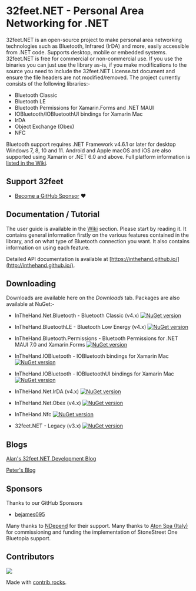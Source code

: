 # 32feet.NET - Personal Area Networking for .NET

32feet.NET is an open-source project to make personal area networking technologies such as Bluetooth, Infrared (IrDA) and more, easily accessible from .NET code. Supports desktop, mobile or embedded systems.  32feet.NET is free for commercial or non-commercial use. If you use the binaries you can just use the library as-is, if you make modifications to the source you need to include the 32feet.NET License.txt document and ensure the file headers are not modified/removed.  The project currently consists of the following libraries:-

- Bluetooth Classic
- Bluetooth LE
- Bluetooth Permissions for Xamarin.Forms and .NET MAUI
- IOBluetooth/IOBluetoothUI bindings for Xamarin Mac
- IrDA
- Object Exchange (Obex)
- NFC

Bluetooth support requires .NET Framework v4.6.1 or later for desktop Windows 7, 8, 10 and 11. Android and Apple macOS and iOS are also supported using Xamarin or .NET 6.0 and above. Full platform information is [listed in the Wiki](https://github.com/inthehand/32feet/wiki#platforms).

## Support 32feet

 - [Become a GitHub Sponsor](https://github.com/sponsors/peterfoot) ❤️
 
## Documentation / Tutorial
The user guide is available in the [Wiki](https://github.com/inthehand/32feet/wiki) section. Please start by reading it.  It contains general information firstly on the various features contained in the library, and on what type of Bluetooth connection you want.  It also contains information on using each feature.

Detailed API documentation is available at [https://inthehand.github.io/](http://inthehand.github.io/).

## Downloading

Downloads are available here on the _Downloads_ tab. Packages are also available at NuGet:-

- InTheHand.Net.Bluetooth - Bluetooth Classic (v4.x)
[![NuGet version](https://badge.fury.io/nu/InTheHand.Net.Bluetooth.svg)](https://badge.fury.io/nu/InTheHand.Net.Bluetooth)

- InTheHand.BluetoothLE - Bluetooth Low Energy (v4.x)
[![NuGet version](https://badge.fury.io/nu/InTheHand.BluetoothLE.svg)](https://badge.fury.io/nu/InTheHand.BluetoothLE)

- InTheHand.Bluetooth.Permissions - Bluetooth Permissions for .NET MAUI 7.0 and Xamarin.Forms
[![NuGet version](https://badge.fury.io/nu/InTheHand.Bluetooth.Permissions.svg)](https://badge.fury.io/nu/InTheHand.Bluetooth.Permissions)

- InTheHand.IOBluetooth - IOBluetooth bindings for Xamarin Mac
[![NuGet version](https://badge.fury.io/nu/InTheHand.IOBluetooth.svg)](https://badge.fury.io/nu/InTheHand.IOBluetooth)

- InTheHand.IOBluetooth - IOBluetoothUI bindings for Xamarin Mac
[![NuGet version](https://badge.fury.io/nu/InTheHand.IOBluetoothUI.svg)](https://badge.fury.io/nu/InTheHand.IOBluetoothUI)

- InTheHand.Net.IrDA (v4.x)
[![NuGet version](https://badge.fury.io/nu/InTheHand.Net.IrDA.svg)](https://badge.fury.io/nu/InTheHand.Net.IrDA)

- InTheHand.Net.Obex (v4.x)
[![NuGet version](https://badge.fury.io/nu/InTheHand.Net.Obex.svg)](https://badge.fury.io/nu/InTheHand.Net.Obex)

- InTheHand.Nfc
[![NuGet version](https://badge.fury.io/nu/InTheHand.Nfc.svg)](https://badge.fury.io/nu/InTheHand.Nfc)

- 32feet.NET - Legacy (v3.x)
[![NuGet version](https://badge.fury.io/nu/32feet.NET.svg)](https://badge.fury.io/nu/32feet.NET)


## Blogs

[Alan's 32feet.NET Development Blog](https://32feetnetdev.wordpress.com/)

[Peter's Blog](https://inthehand.com/blog)

## Sponsors

Thanks to our GitHub Sponsors
- [bejames095](https://github.com/bejames095)

Many thanks to [NDepend](http://www.NDepend.com) for their support.
Many thanks to [Aton Spa (Italy)](http://www.aton.eu) for commissioning and funding the implementation of StoneStreet One Bluetopia support.

## Contributors
<a href="https://github.com/inthehand/32feet/graphs/contributors">
  <img src="https://contrib.rocks/image?repo=inthehand/32feet" />
</a>

Made with [contrib.rocks](https://contrib.rocks).
